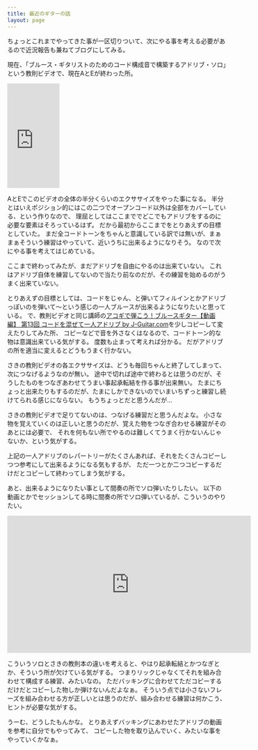 ```yaml
---
title: 最近のギターの話
layout: page
---
```


ちょっとこれまでやってきた事が一区切りついて、次にやる事を考える必要があるので近況報告も兼ねてブログにしてみる。

現在、「ブルース・ギタリストのためのコード構成音で構築するアドリブ・ソロ」という教則ビデオで、現在AとEが終わった所。

<iframe style="width:120px;height:240px;" marginwidth="0" marginheight="0" scrolling="no" frameborder="0" src="https://rcm-fe.amazon-adsystem.com/e/cm?ref=qf_sp_asin_til&t=karino203-22&m=amazon&o=9&p=8&l=as1&IS1=1&detail=1&asins=B07B4PLV6P&linkId=1a4613586d58c1739a0e8e5670acaaeb&bc1=ffffff&lt1=_top&fc1=333333&lc1=0066c0&bg1=ffffff&f=ifr">
    </iframe>

AとEでこのビデオの全体の半分くらいのエクササイズをやった事になる。
半分とはいえポジション的にはこの二つでオープンコード以外は全部をカバーしている、という作りなので、
理屈としてはここまででどこでもアドリブをするのに必要な要素はそろっているはず。
だから最初からここまでをとりあえずの目標としていた。
まだ全コードトーンをちゃんと意識している訳では無いが、まぁまぁそういう練習はやっていて、近いうちに出来るようになりそう。
なので次にやる事を考えてはじめている。

ここまで終わってみたが、まだアドリブを自由にやるのは出来ていない。
これはアドリブ自体を練習してないので当たり前なのだが、その練習を始めるのがうまく出来ていない。

とりあえずの目標としては、コードをじゃん、と弾いてフィルインとかアドリブっぽいのを弾いて～という感じの一人ブルースが出来るようになりたいと思っている。
で、教則ビデオと同じ講師の[アコギで弾こう！ブルースギター【動画編】 第13回 コードを混ぜて一人アドリブ by J-Guitar.com](http://www.j-guitar.com/ha/acg_blues_mv/acg_blues_mv_13.html)を少しコピーして変えたりしてみた所、
コピーなどで音を外さなくはなるので、コードトーン的な物は意識出来ている気がする。
度数も止まって考えれば分かる。
だがアドリブの所を適当に変えるとどうもうまく行かない。

さきの教則ビデオの各エクササイズは、どうも毎回ちゃんと終了してしまって、次につなげるようなのが無い。
途中で切れば途中で終わるとは思うのだが、そうしたものをつなぎあわせてうまい事起承転結を作る事が出来無い。
たまにちょっと出来たりもするのだが、たまにしかできないのでいまいちずっと練習し続けてられる感じにならない。
もうちょっとだと思うんだが…

さきの教則ビデオで足りてないのは、つなげる練習だと思うんだよな。
小さな物を覚えていくのは正しいと思うのだが、覚えた物をつなぎ合わせる練習がそのあとには必要で、
それを何もない所でやるのは難しくてうまく行かないんじゃないか、という気がする。

上記の一人アドリブのレパートリーがたくさんあれば、それをたくさんコピーしつつ参考にして出来るようになる気もするが、
ただ一つとか二つコピーするだけだとコピーして終わってしまう気がする。

あと、出来るようになりたい事として間奏の所でソロ弾いたりしたい。
以下の動画とかでセッションしてる時に間奏の所でソロ弾いているが、こういうのやりたい。

<iframe width="560" height="315" src="https://www.youtube.com/embed/NA2uEMngpIU" frameborder="0" allow="accelerometer; autoplay; encrypted-media; gyroscope; picture-in-picture" allowfullscreen></iframe>

こういうソロとさきの教則本の違いを考えると、やはり起承転結とかつなぎとか、そういう所が欠けている気がする。
つまりリックじゃなくてそれを組み合わせて構成する練習、みたいなの。
ただバッキングに合わせてただコピーするだけだとコピーした物しか弾けないんだよなぁ。
そういう点では小さないフレーズを組み合わせる方が正しいとは思うのだが、組み合わせる練習は何かこう、ヒントが必要な気がする。

うーむ、どうしたもんかな。
とりあえずバッキングにあわせたアドリブの動画を参考に自分でもやってみて、
コピーした物を取り込んでいく、みたいな事をやっていくかなぁ。